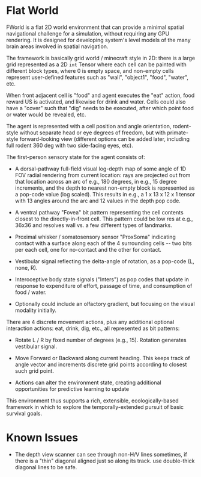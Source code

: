 # Flat World

FWorld is a flat 2D world environment that can provide a minimal spatial navigational challenge for a simulation, without requiring any GPU rendering.  It is designed for developing system's level models of the many brain areas involved in spatial navigation.

The framework is basically grid world / minecraft style in 2D: there is a large grid represented as a 2D `int` Tensor where each cell can be painted with different block types, where 0 is empty space, and non-empty cells represent user-defined features such as "wall", "object1", "food", "water", etc.

When front adjacent cell is "food" and agent executes the "eat" action, food reward US is activated, and likewise for drink and water.  Cells could also have a "cover" such that "dig" needs to be executed, after which point food or water would be revealed, etc.

The agent is represented with a cell position and angle orientation, rodent-style without separate head or eye degrees of freedom, but with primate-style forward-looking view (different options can be added later, including full rodent 360 deg with two side-facing eyes, etc).  

The first-person sensory state for the agent consists of:

* A dorsal-pathway full-field visual log-depth map of some angle of 1D FOV radial rendering from current location: rays are projected out from that location across an arc of e.g., 180 degrees, in e.g., 15 degree increments, and the depth to nearest non-empty block is represented as a pop-code value (log scaled).  This results in e.g., a 1 x 13 x 12 x 1 tensor with 13 angles around the arc and 12 values in the depth pop code.

* A ventral pathway "Fovea" bit pattern representing the cell contents closest to the directly-in-front cell.  This pattern could be low res at e.g., 36x36 and resolves wall vs. a few different types of landmarks.

* Proximal whisker / somatosensory sensor "ProxSoma" indicating contact with a surface along each of the 4 surrounding cells -- two bits per each cell, one for no-contact and the other for contact.

* Vestibular signal reflecting the delta-angle of rotation, as a pop-code (L, none, R).

* Interoceptive body state signals ("Inters") as pop codes that update in response to expenditure of effort, passage of time, and consumption of food / water.

* Optionally could include an olfactory gradient, but focusing on the visual modality initially.

There are 4 discrete movement actions, plus any additional optional interaction actions: eat, drink, dig, etc., all represented as bit patterns:

* Rotate L / R by fixed number of degrees (e.g., 15).  Rotation generates vestibular signal.

* Move Forward or Backward along current heading.  This keeps track of angle vector and increments discrete grid points according to closest such grid point.

* Actions can alter the environment state, creating additional opportunities for predictive learning to update

This environment thus supports a rich, extensible, ecologically-based framework in which to explore the temporally-extended pursuit of basic survival goals.

# Known Issues

* The depth view scanner can see through non-H/V lines sometimes, if there is a "thin" diagonal aligned just so along its track.  use double-thick diagonal lines to be safe.

